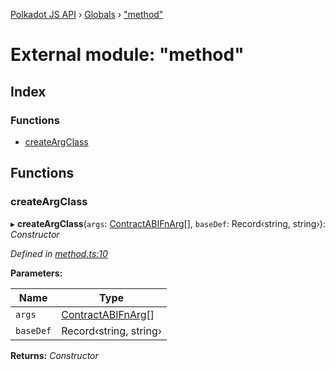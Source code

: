 [Polkadot JS API](../README.md) › [Globals](../globals.md) › ["method"](_method_.md)

# External module: "method"

## Index

### Functions

* [createArgClass](_method_.md#createargclass)

## Functions

###  createArgClass

▸ **createArgClass**(`args`: [ContractABIFnArg](../interfaces/_types_.contractabifnarg.md)[], `baseDef`: Record‹string, string›): *Constructor*

*Defined in [method.ts:10](https://github.com/polkadot-js/api/blob/07b9cb1a16/packages/api-contract/src/method.ts#L10)*

**Parameters:**

Name | Type |
------ | ------ |
`args` | [ContractABIFnArg](../interfaces/_types_.contractabifnarg.md)[] |
`baseDef` | Record‹string, string› |

**Returns:** *Constructor*
